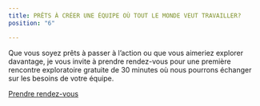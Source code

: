 ```yaml
---
title: PRÊTS À CRÉER UNE ÉQUIPE OÙ TOUT LE MONDE VEUT TRAVAILLER?
position: "6"

---
```

Que vous soyez prêts à passer à l’action ou que vous aimeriez explorer davantage, je vous invite à prendre rendez-vous pour une première rencontre exploratoire gratuite de 30 minutes où nous pourrons échanger sur les besoins de votre équipe.

<a class="button" href="https://www.gorendezvous.com/homepage/111690" target="_blank">Prendre rendez-vous</a>